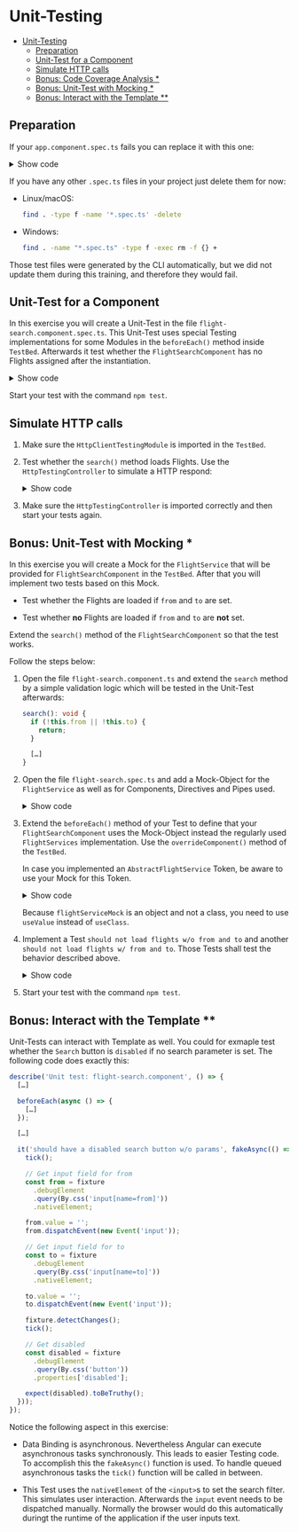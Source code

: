 # Unit-Testing

- [Unit-Testing](#unit-testing)
  - [Preparation](#preparation)
  - [Unit-Test for a Component](#unit-test-for-a-component)
  - [Simulate HTTP calls](#simulate-http-calls)
  - [Bonus: Code Coverage Analysis \*](#bonus-code-coverage-analysis-)
  - [Bonus: Unit-Test with Mocking \*](#bonus-unit-test-with-mocking-)
  - [Bonus: Interact with the Template \*\*](#bonus-interact-with-the-template-)

## Preparation

If your `app.component.spec.ts` fails you can replace it with this one:

<details>
<summary>Show code</summary>
<p>

```typescript
import { TestBed } from '@angular/core/testing';
import { AppComponent } from './app.component';

describe('AppComponent', () => {
  beforeEach(async () => {
    await TestBed.configureTestingModule({
      declarations: [AppComponent]
    }).compileComponents();
  });

  it('should create the app', () => {
    const fixture = TestBed.createComponent(AppComponent);
    const app = fixture.componentInstance;
    expect(app).toBeTruthy();
  });

  it('should render the content div', () => {
    const fixture = TestBed.createComponent(AppComponent);
    fixture.detectChanges();
    const compiled = fixture.nativeElement as HTMLElement;
    expect(compiled.querySelector('div.main-panel')?.innerHTML).toContain('div class="content"');
  });
});
```

</p>
</details>

If you have any other `.spec.ts` files in your project just delete them for now:

- Linux/macOS:
  ```bash
  find . -type f -name '*.spec.ts' -delete
  ```
- Windows:
  ```bash
  find . -name "*.spec.ts" -type f -exec rm -f {} +
  ```

Those test files were generated by the CLI automatically, but we did not update them during this training, and therefore they would fail.

## Unit-Test for a Component

In this exercise you will create a Unit-Test in the file `flight-search.component.spec.ts`. This Unit-Test uses special Testing implementations for some Modules in the `beforeEach()` method inside `TestBed`. Afterwards it test whether the `FlightSearchComponent` has no Flights assigned after the instantiation.

<details>
<summary>Show code</summary>
<p>

```typescript
import { ComponentFixture, TestBed } from '@angular/core/testing';
import { HttpClientTestingModule } from '@angular/common/http/testing';
import { RouterTestingModule } from '@angular/router/testing';

import { FlightSearchComponent } from './flight-search.component';
import { FlightBookingModule } from '../flight-booking.module';

describe('Unit test: flight-search.component', () => {
  let component: FlightSearchComponent;
  let fixture: ComponentFixture<FlightSearchComponent>;

  beforeEach(() => {
    TestBed.configureTestingModule({
      imports: [HttpClientTestingModule, RouterTestingModule, FlightBookingModule, SharedModule],
      providers: [
        // Add Providers if you need them for your tests
      ]
    });

    fixture = TestBed.createComponent(FlightSearchComponent);
    component = fixture.componentInstance;
    fixture.detectChanges();
  });

  it('should not have any flights loaded initially', () => {
    expect(component.flights.length).toBe(0);
  });
});
```

</p>
</details>

Start your test with the command `npm test`.

## Simulate HTTP calls

1. Make sure the `HttpClientTestingModule` is imported in the `TestBed`.

2. Test whether the `search()` method loads Flights. Use the `HttpTestingController` to simulate a HTTP respond:

   <details>
   <summary>Show code</summary>
   <p>

   ```typescript
   describe('Unit test: flight-search.component', () => {
     […]

     beforeEach(async () => {
       […]
     });

     it('should not have any flights loaded initially', () => {
       expect(component.flights.length).toBe(0);
     });

     it('should load flights when user entered from and to', () => {
       component.from = 'Graz';
       component.to = 'Hamburg';
       component.search();

       const httpTestingController = TestBed.inject(HttpTestingController);
       const req = httpTestingController.expectOne(
         'http://www.angular.at/api/flight?from=Graz&to=Hamburg'
       );
       // req.request.method === 'GET'

       req.flush([{
         id: 22,
         from: 'Graz',
         to: 'Hamburg',
         date: ''
       }]);

       expect(component.flights.length).toBe(1);
     });
   });
   ```

   </p>
   </details>

3. Make sure the `HttpTestingController` is imported correctly and then start your tests again.

## Bonus: Unit-Test with Mocking \*

In this exercise you will create a Mock for the `FlightService` that will be provided for `FlightSearchComponent` in the `TestBed`. After that you will implement two tests based on this Mock.

- Test whether the Flights are loaded if `from` and `to` are set.

- Test whether **no** Flights are loaded if `from` and `to` are **not** set.

Extend the `search()` method of the `FlightSearchComponent` so that the test works.

Follow the steps below:

1. Open the file `flight-search.component.ts` and extend the `search` method by a simple validation logic which will be tested in the Unit-Test afterwards:

   ```typescript
   search(): void {
     if (!this.from || !this.to) {
       return;
     }

     […]
   }
   ```

2. Open the file `flight-search.spec.ts` and add a Mock-Object for the `FlightService` as well as for Components, Directives and Pipes used.

   <details>
   <summary>Show code</summary>
   <p>

   ```typescript
   describe('Unit test with service mock: flight-search.component', () => {
     let component: FlightSearchComponent;
     let fixture: ComponentFixture<FlightSearchComponent>;
     const result = [
       { id: 17, from: 'Graz', to: 'Hamburg', date: 'now', delayed: true },
       { id: 18, from: 'Vienna', to: 'Barcelona', date: 'now', delayed: true },
       { id: 19, from: 'Frankfurt', to: 'Salzburg', date: 'now', delayed: true },
     ];

     const flightServiceMock = {
       find(from: string, to: string): Observable<Flight[]> {
         return of(result);
       },
       // Implement the following members only if this code is used in your Component
       flights: [] as Flight[],
       load(from: string, to: string): void {
         this.find(from, to).subscribe(f => { this.flights = f; });
       }
     };

     @Component({ selector: 'app-flight-card', template: '' })
     class FlightCardComponent {
       @Input() item!: Flight;
       @Input() selected = false;
       @Output() selectedChange = new EventEmitter<boolean>();
     }

     // tslint:disable-next-line: directive-selector
     @Directive({ selector: 'input[city]' })
     class CityValidatorDirective {
       @Input() city: string[] = [];
       validate = _ => null;
     }

       // tslint:disable-next-line: use-pipe-transform-interface
       @Pipe({ name: 'city' })
       class CityPipe implements PipeTransform {
           transform = v => v;
       }

       […]
   });
   ```

   </p>
   </details>

3. Extend the `beforeEach()` method of your Test to define that your `FlightSearchComponent` uses the Mock-Object instead the regularly used `FlightServices` implementation. Use the `overrideComponent()` method of the `TestBed`.

   In case you implemented an `AbstractFlightService` Token, be aware to use your Mock for this Token.

   <details>
   <summary>Show code</summary>
   <p>

   ```typescript
   describe('Unit test with service mock: flight-search.component', () => {
     […]

     beforeEach(async () => {
       TestBed.configureTestingModule({
         imports: [
           FormsModule
         ],
         declarations: [
           FlightSearchComponent,
           FlightCardComponent,
           CityPipe,
           CityValidatorDirective
         ]
       })
       .overrideComponent(FlightSearchComponent, {
         set: {
           providers: [
             {
               provide: FlightService,
               useValue: flightServiceMock
             }
             ]
         }
       });

       fixture = TestBed.createComponent(FlightSearchComponent);
       component = fixture.componentInstance;
       fixture.detectChanges();
     });

     […]
   });
   ```

   </p>
   </details>

   Because `flightServiceMock` is an object and not a class, you need to use `useValue` instead of `useClass`.

4. Implement a Test `should not load flights w/o from and to` and another `should not load flights w/ from and to`. Those Tests shall test the behavior described above.

   <details>
   <summary>Show code</summary>
   <p>

   ```typescript
   describe('Unit test with service mock: flight-search.component', () => {
     […]

     it('should not load flights w/o from and to', () => {
       component.from = '';
       component.to = '';
       component.search();

       expect(component.flights.length).toBe(0);
     });

     it('should load flights w/ from and to', () => {
       component.from = 'Hamburg';
       component.to = 'Graz';
       component.search();

       expect(component.flights.length).toBeGreaterThan(0);
     });
   });
   ```

   </p>
   </details>

5. Start your test with the command `npm test`.

## Bonus: Interact with the Template \*\*

Unit-Tests can interact with Template as well. You could for exmaple test whether the `Search` button is `disabled` if no search parameter is set. The following code does exactly this:

```typescript
describe('Unit test: flight-search.component', () => {
  […]

  beforeEach(async () => {
    […]
  });

  […]

  it('should have a disabled search button w/o params', fakeAsync(() => {
    tick();

    // Get input field for from
    const from = fixture
      .debugElement
      .query(By.css('input[name=from]'))
      .nativeElement;

    from.value = '';
    from.dispatchEvent(new Event('input'));

    // Get input field for to
    const to = fixture
      .debugElement
      .query(By.css('input[name=to]'))
      .nativeElement;

    to.value = '';
    to.dispatchEvent(new Event('input'));

    fixture.detectChanges();
    tick();

    // Get disabled
    const disabled = fixture
      .debugElement
      .query(By.css('button'))
      .properties['disabled'];

    expect(disabled).toBeTruthy();
  }));
});
```

Notice the following aspect in this exercise:

- Data Binding is asynchronous. Nevertheless Angular can execute asynchronous tasks synchronously. This leads to easier Testing code. To accomplish this the `fakeAsync()` function is used. To handle queued asynchronous tasks the `tick()` function will be called in between.

- This Test uses the `nativeElement` of the `<input>`s to set the search filter. This simulates user interaction. Afterwards the `input` event needs to be dispatched manually. Normally the browser would do this automatically duringt the runtime of the application if the user inputs text.
